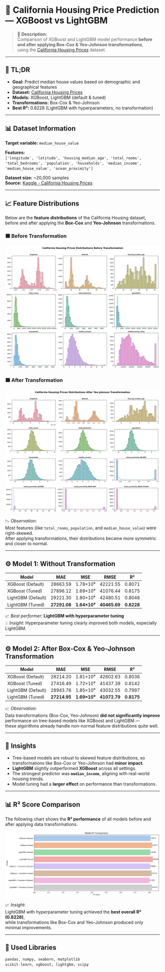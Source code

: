 # 🏡 California Housing Price Prediction — XGBoost vs LightGBM

> 📘 **Description:**  
> Comparison of XGBoost and LightGBM model performance **before and after applying Box-Cox & Yeo-Johnson transformations**,  
> using the [California Housing Prices](https://www.kaggle.com/datasets/camnugent/california-housing-prices) dataset.

---

## 🧾 TL;DR

- **Goal:** Predict median house values based on demographic and geographical features  
- **Dataset:** [California Housing Prices](https://www.kaggle.com/datasets/camnugent/california-housing-prices)  
- **Models:** XGBoost, LightGBM (default & tuned)  
- **Transformations:** Box-Cox & Yeo-Johnson  
- **Best R²:** 0.8228 (LightGBM with hyperparameters, no transformation)

---

## 📊 Dataset Information

**Target variable:** `median_house_value`

**Features:**  
`['longitude', 'latitude', 'housing_median_age', 'total_rooms', 'total_bedrooms', 'population', 'households', 'median_income', 'median_house_value', 'ocean_proximity']`

**Dataset size:** ~20,000 samples  
**Source:** [Kaggle - California Housing Prices](https://www.kaggle.com/datasets/camnugent/california-housing-prices)

---

## 📈 Feature Distributions

Below are the **feature distributions** of the California Housing dataset,  
before and after applying the **Box-Cox** and **Yeo-Johnson** transformations.

### 🟩 Before Transformation
![Before Transformation](images/distributions_before_transformation.png)

### 🟦 After Transformation
![After Transformation](images/distributions_after_transformation.png)

📉 *Observation:*  
Most features (like `total_rooms`, `population`, and `median_house_value`) were right-skewed.  
After applying transformations, their distributions became more symmetric and closer to normal.

---

## ⚙️ Model 1: Without Transformation

| Model | MAE | MSE | RMSE | R² |
|-------|------|------|------|------|
| XGBoost (Default) | 28663.59 | 1.78×10⁹ | 42221.55 | 0.8071 |
| XGBoost (Tuned) | 27896.12 | 1.69×10⁹ | 41076.44 | 0.8175 |
| LightGBM (Default) | 29221.30 | 1.80×10⁹ | 42480.51 | 0.8048 |
| LightGBM (Tuned) | **27291.08** | **1.64×10⁹** | **40465.69** | **0.8228** |

📈 *Best performer:* **LightGBM with hyperparameter tuning**  
💡 *Insight:* Hyperparameter tuning clearly improved both models, especially LightGBM.

---

## ⚙️ Model 2: After Box-Cox & Yeo-Johnson Transformation

| Model | MAE | MSE | RMSE | R² |
|-------|------|------|------|------|
| XGBoost (Default) | 28214.20 | 1.81×10⁹ | 42602.63 | 0.8036 |
| XGBoost (Tuned) | 27416.49 | 1.72×10⁹ | 41437.39 | 0.8142 |
| LightGBM (Default) | 28943.76 | 1.85×10⁹ | 43032.55 | 0.7997 |
| LightGBM (Tuned) | **27214.95** | **1.69×10⁹** | **41072.79** | **0.8175** |

📈 *Observation:*  
Data transformations (Box-Cox, Yeo-Johnson) **did not significantly improve** performance on tree-based models like XGBoost and LightGBM —  
these algorithms already handle non-normal feature distributions quite well.

---

## 🧠 Insights

- Tree-based models are robust to skewed feature distributions, so transformations like Box-Cox or Yeo-Johnson had **minor impact**.  
- **LightGBM** slightly outperformed **XGBoost** across all settings.  
- The strongest predictor was **`median_income`**, aligning with real-world housing trends.  
- Model tuning had a **larger effect** on performance than transformations.

---

## 📊 R² Score Comparison

The following chart shows the **R² performance** of all models before and after applying data transformations.

![R2 Comparison](images/model_r2_comparison.png)

📈 *Insight:*  
LightGBM with hyperparameter tuning achieved the **best overall R² (0.8228)**,  
while transformations like Box-Cox and Yeo-Johnson produced only minimal improvements.

---

## 🧩 Used Libraries

```python
pandas, numpy, seaborn, matplotlib  
scikit-learn, xgboost, lightgbm, scipy
